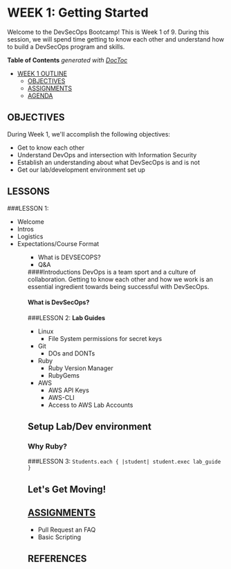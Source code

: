 # WEEK 1: Getting Started
Welcome to the DevSecOps Bootcamp! This is Week 1 of 9.  During this session, we will spend time getting to know each other and understand how to build a DevSecOps program and skills.

<!-- START doctoc generated TOC please keep comment here to allow auto update -->
<!-- DON'T EDIT THIS SECTION, INSTEAD RE-RUN doctoc TO UPDATE -->
**Table of Contents**  *generated with [DocToc](https://github.com/thlorenz/doctoc)*

- [WEEK 1 OUTLINE](#week-1-outline)
  - [OBJECTIVES](#objectives)
  - [ASSIGNMENTS](#assignments)
  - [AGENDA](#agenda)

<!-- END doctoc generated TOC please keep comment here to allow auto update -->

## OBJECTIVES
 During Week 1, we'll accomplish the following objectives:
 
 * Get to know each other
 * Understand DevOps and intersection with Information Security
 * Establish an understanding about what DevSecOps is and is not 
 * Get our lab/development environment set up

## LESSONS

###LESSON 1: 
<ul><li>Welcome</li><li>Intros</li><li>Logistics</li><li>Expectations/Course Format</li><ul><ul><li>What is DEVSECOPS?</li><li>Q&A</li></ul>
####Introductions
DevOps is a team sport and a culture of collaboration.  Getting to know each other and how we work is an essential ingredient towards being successful with DevSecOps.  

#### What is DevSecOps?


###LESSON 2: 
**Lab Guides** <ul><li>Linux<ul><li>File System permissions for secret keys</li></ul></li><li>Git<ul><li>DOs and DONTs</li></ul></li><li>Ruby<ul><li>Ruby Version Manager</li><li>RubyGems</li></ul></li><li>AWS<ul><li>AWS API Keys</li><li>AWS-CLI</li><li>Access to AWS Lab Accounts</li></ul></li></ul>

## Setup Lab/Dev environment

### Why Ruby?

###LESSON 3: 
<code>Students.each { &#124;student&#124; student.exec lab_guide }</code>


## Let's Get Moving!

## [ASSIGNMENTS](ASSIGNMENTS.md)
- Pull Request an FAQ
- Basic Scripting

## REFERENCES

